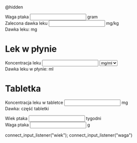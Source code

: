 @hidden

<div>
Waga ptaka <input id="weight"> gram <br>
Zalecona dawka leku <input id="recommended_dosage"> mg/kg <br>
Dawka leku: <span id="dosage"></span> mg

<h1>Lek w płynie</h1>
Koncentracja leku <input id="liquid_concentration"> 
<select id="method_of_liquid_concentration_specification">
    <option value="mg_ml">mg/ml</option>
    <option value="g_l">g/L</option>
    <option value="percentage">%</option>
</select>
<br>
Dawka leku w płynie: <span id="liquid_dosage"></span> ml

<h1>Tabletka</h1>
Koncentracja leku w tabletce <input id="tablet_concentration"> mg <br>
Dawka: <span id="tablet_dosage"></span> część tabletki

<script>
function calculate_dosages() {
    var waga = document.getElementById("weight").value;
    var recommended_dosage = document.getElementById("recommended_dosage").value;
    var dawka = waga * 0.001 * recommended_dosage;
    document.getElementById("dosage").innerHTML = dawka.toFixed(3);
}

function calculate_liquid() {
    var specification_method = document.getElementById("method_of_liquid_concentration_specification").value;
    var dosage = document.getElementById("dosage").innerHTML;
    var liquid_concentration = document.getElementById("liquid_concentration").value;
    
    if (specification_method == "mg_ml" || specification_method == "g_l") {
       if (liquid_concentration) {
            var liquid_dosage = dosage / liquid_concentration;
            document.getElementById("liquid_dosage").innerHTML = liquid_dosage.toFixed(3);
        } else {
            document.getElementById("liquid_dosage").innerHTML = "0.000";
        }    
    }
    
    if (specification_method == "percentage") {
        if (liquid_concentration) {
            var liquid_dosage = dosage / (liquid_concentration * 10);
            document.getElementById("liquid_dosage").innerHTML = liquid_dosage.toFixed(3);
        } else {
            document.getElementById("liquid_dosage").innerHTML = "0.000";
        } 
    }    
}

function calculate_tablet() {
    var dosage = document.getElementById("dosage").innerHTML;
    var tablet_concentration = document.getElementById("tablet_concentration").value;
    if (tablet_concentration) {
        var tablet_dosage = tablet_concentration / dosage;

        if (dosage > tablet_concentration) {
            tablet_dosage = dosage / tablet_concentration;
            console.log(dosage);
            console.log(tablet_concentration);
            console.log(tablet_dosage);
        }

        document.getElementById("tablet_dosage").innerHTML = tablet_dosage.toFixed(0);
    } else {
        document.getElementById("tablet_dosage").innerHTML = "0.000";
    }
}

function connect_input_listener(element_id) {
    document.getElementById(element_id).addEventListener("input", function (e) {
        var value_with_letters = document.getElementById(element_id).value;
        var value_without_letters = value_with_letters.replace(/[^0-9.]/g, '');
        document.getElementById(element_id).value = value_without_letters;
        calculate_dosages();
        calculate_liquid();
        calculate_tablet();
    });
}

// W te pola użytkownik wpisuje liczby.
connect_input_listener("weight");
connect_input_listener("recommended_dosage");
connect_input_listener("liquid_concentration");
connect_input_listener("tablet_concentration");

// TODO make it possible to use `,` instead of `.` in inputs
// TODO recalculate everything when interacting with select tag (not only when changing input)
// TODO make another formula for whole tablets

</script>

Wiek ptaka <input id="wiek"> tygodni <br>
Waga ptaka <input id="waga"> g <br>



connect_input_listener("wiek");
connect_input_listener("waga")


</div>
